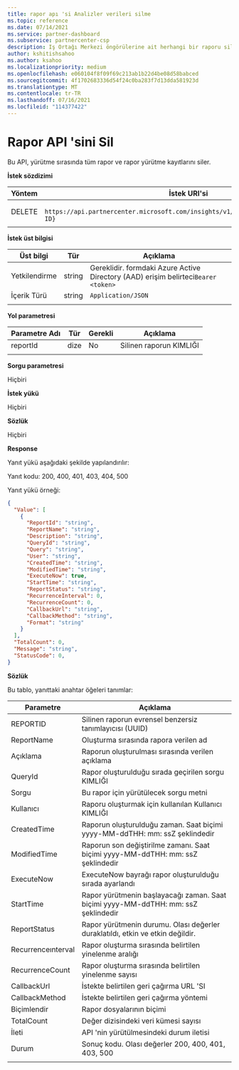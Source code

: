 ```yaml
---
title: rapor apı 'si Analizler verileri silme
ms.topic: reference
ms.date: 07/14/2021
ms.service: partner-dashboard
ms.subservice: partnercenter-csp
description: Iş Ortağı Merkezi öngörülerine ait herhangi bir raporu silmek için bu API 'yi kullanın.
author: kshitishsahoo
ms.author: ksahoo
ms.localizationpriority: medium
ms.openlocfilehash: e060104f8f09f69c213ab1b22d4be08d58babced
ms.sourcegitcommit: 4f1702683336d54f24c0ba283f7d13dda581923d
ms.translationtype: MT
ms.contentlocale: tr-TR
ms.lasthandoff: 07/16/2021
ms.locfileid: "114377422"
---
```

# <a name="delete-report-api"></a>Rapor API 'sini Sil

Bu API, yürütme sırasında tüm rapor ve rapor yürütme kayıtlarını siler.

**İstek sözdizimi**

|    Yöntem    |    İstek URI'si    |
|    ----    |    ----    |
|    DELETE    |    ` https://api.partnercenter.microsoft.com/insights/v1/mpn/ScheduledReport/{Report ID}`    |
|        |        |

**İstek üst bilgisi**

|    Üst bilgi    |    Tür    |    Açıklama    |
|    ----    |    ----    |    ----    |
|    Yetkilendirme    |    string    |    Gereklidir. formdaki Azure Active Directory (AAD) erişim belirteci`Bearer <token>`    |
|    İçerik Türü    |    string    |    `Application/JSON`    |
|        |        |        |

**Yol parametresi**

|    Parametre Adı    |    Tür    |    Gerekli    |    Açıklama    |
|    ----    |    ----    |    ----    |    ----    |
|    reportId     |    dize    |    No    |    Silinen raporun KIMLIĞI    |
|        |        |        |        |

**Sorgu parametresi**

Hiçbiri

**İstek yükü**

Hiçbiri

**Sözlük**

Hiçbiri

**Response**

Yanıt yükü aşağıdaki şekilde yapılandırılır:

Yanıt kodu: 200, 400, 401, 403, 404, 500

Yanıt yükü örneği:

```json
{ 
  "Value": [ 
    { 
      "ReportId": "string", 
      "ReportName": "string", 
      "Description": "string", 
      "QueryId": "string", 
      "Query": "string", 
      "User": "string", 
      "CreatedTime": "string", 
      "ModifiedTime": "string", 
      "ExecuteNow": true, 
      "StartTime": "string", 
      "ReportStatus": "string", 
      "RecurrenceInterval": 0, 
      "RecurrenceCount": 0, 
      "CallbackUrl": "string",
      "CallbackMethod": "string",
      "Format": "string" 
    } 
  ], 
  "TotalCount": 0, 
  "Message": "string", 
  "StatusCode": 0, 
} 
```

**Sözlük**

Bu tablo, yanıttaki anahtar öğeleri tanımlar:

|    Parametre    |    Açıklama    |
|    ----    |    ----    |
|    REPORTID     |    Silinen raporun evrensel benzersiz tanımlayıcısı (UUID)     |
|    ReportName     |    Oluşturma sırasında rapora verilen ad     |
|    Açıklama     |    Raporun oluşturulması sırasında verilen açıklama     |
|    QueryId     |    Rapor oluşturulduğu sırada geçirilen sorgu KIMLIĞI     |
|    Sorgu     |    Bu rapor için yürütülecek sorgu metni     |
|    Kullanıcı     |    Raporu oluşturmak için kullanılan Kullanıcı KIMLIĞI     |
|    CreatedTime     |    Raporun oluşturulduğu zaman. Saat biçimi yyyy-MM-ddTHH: mm: ssZ şeklindedir     |
|    ModifiedTime     |    Raporun son değiştirilme zamanı. Saat biçimi yyyy-MM-ddTHH: mm: ssZ şeklindedir     |
|    ExecuteNow     |    ExecuteNow bayrağı rapor oluşturulduğu sırada ayarlandı     |
|    StartTime     |    Rapor yürütmenin başlayacağı zaman. Saat biçimi yyyy-MM-ddTHH: mm: ssZ şeklindedir     |
|    ReportStatus     |    Rapor yürütmenin durumu. Olası değerler duraklatıldı, etkin ve etkin değildir.     |
|    Recurrenceınterval     |    Rapor oluşturma sırasında belirtilen yinelenme aralığı     |
|    RecurrenceCount     |    Rapor oluşturma sırasında belirtilen yinelenme sayısı     |
|    CallbackUrl     |    İstekte belirtilen geri çağırma URL 'SI     |
|    CallbackMethod    |    İstekte belirtilen geri çağırma yöntemi    |
|    Biçimlendir     |    Rapor dosyalarının biçimi     |
|    TotalCount     |    Değer dizisindeki veri kümesi sayısı     |
|    İleti     |    API 'nin yürütülmesindeki durum iletisi     |
|    Durum     |    Sonuç kodu. Olası değerler 200, 400, 401, 403, 500     |
|        |        |
